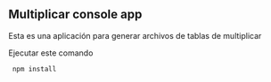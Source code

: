 ## Multiplicar console app

Esta es una aplicación para generar archivos de tablas de multiplicar

Ejecutar este comando

```
 npm install
```